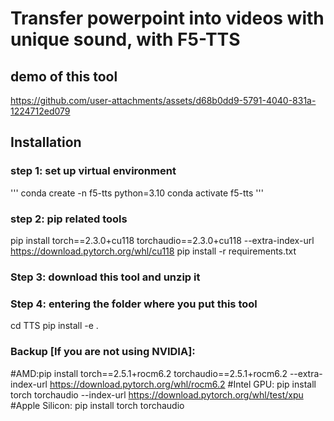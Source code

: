 #  Transfer powerpoint into videos with unique sound, with F5-TTS
## demo of this tool
https://github.com/user-attachments/assets/d68b0dd9-5791-4040-831a-1224712ed079

## Installation
### step 1: set up virtual environment
'''
conda create -n f5-tts python=3.10
conda activate f5-tts
'''

### step 2: pip related tools
pip install torch==2.3.0+cu118 torchaudio==2.3.0+cu118 --extra-index-url https://download.pytorch.org/whl/cu118
pip install -r requirements.txt

### Step 3: download this tool and unzip it

### Step 4: entering the folder where you put this tool
cd TTS
pip install -e .

### Backup [If you are not using NVIDIA]:
#AMD:pip install torch==2.5.1+rocm6.2 torchaudio==2.5.1+rocm6.2 --extra-index-url https://download.pytorch.org/whl/rocm6.2
#Intel GPU: pip install torch torchaudio --index-url https://download.pytorch.org/whl/test/xpu
#Apple Silicon: pip install torch torchaudio


